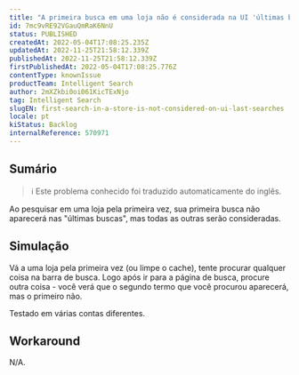 ```yaml
---
title: "A primeira busca em uma loja não é considerada na UI 'últimas buscas'."
id: 7mc9vRE92VGauQmRaK6NnU
status: PUBLISHED
createdAt: 2022-05-04T17:08:25.235Z
updatedAt: 2022-11-25T21:58:12.339Z
publishedAt: 2022-11-25T21:58:12.339Z
firstPublishedAt: 2022-05-04T17:08:25.776Z
contentType: knownIssue
productTeam: Intelligent Search
author: 2mXZkbi0oi061KicTExNjo
tag: Intelligent Search
slugEN: first-search-in-a-store-is-not-considered-on-ui-last-searches
locale: pt
kiStatus: Backlog
internalReference: 570971
---
```


## Sumário

>ℹ️ Este problema conhecido foi traduzido automaticamente do inglês.


Ao pesquisar em uma loja pela primeira vez, sua primeira busca não aparecerá nas "últimas buscas", mas todas as outras serão consideradas.



## Simulação


Vá a uma loja pela primeira vez (ou limpe o cache), tente procurar qualquer coisa na barra de busca. Logo após ir para a página de busca, procure outra coisa - você verá que o segundo termo que você procurou aparecerá, mas o primeiro não.

Testado em várias contas diferentes.



## Workaround


N/A.

